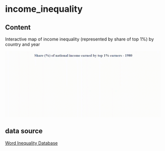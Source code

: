 # income_inequality

## Content

Interactive map of income inequality (represented by share of top 1%) by country and year

![chart](chart.gif)

## data source

[Word Inequality Database](https://wid.world/fr/monde/#sptinc_p99p100_z/US;FR;DE;CN;ZA;GB;WO/last/eu/k/p/yearly/s/false/5.64/30/curve/false/country)

